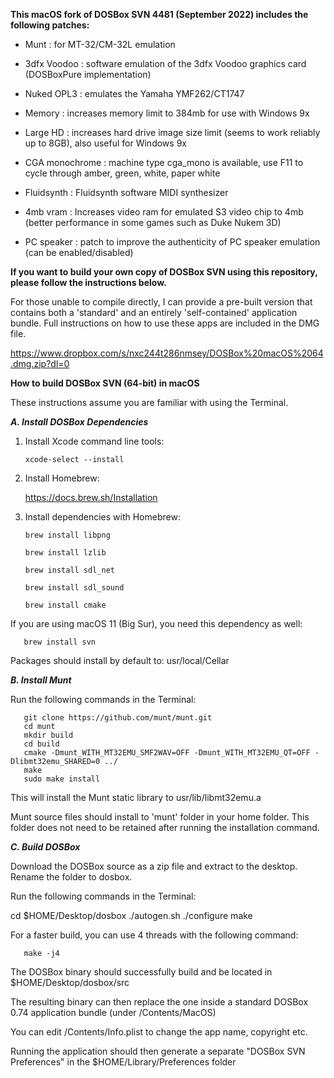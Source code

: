 **This macOS fork of DOSBox SVN 4481 (September 2022) includes the following patches:**

- Munt : for MT-32/CM-32L emulation

- 3dfx Voodoo : software emulation of the 3dfx Voodoo graphics card (DOSBoxPure implementation)

- Nuked OPL3 : emulates the Yamaha YMF262/CT1747

- Memory : increases memory limit to 384mb for use with Windows 9x

- Large HD : increases hard drive image size limit (seems to work reliably up to 8GB), also useful for Windows 9x

- CGA monochrome : machine type cga_mono is available, use F11 to cycle through amber, green, white, paper white

- Fluidsynth : Fluidsynth software MIDI synthesizer

- 4mb vram : Increases video ram for emulated S3 video chip to 4mb (better performance in some games such as Duke Nukem 3D) 

- PC speaker : patch to improve the authenticity of PC speaker emulation (can be enabled/disabled)


**If you want to build your own copy of DOSBox SVN using this repository, please follow the instructions below.**

For those unable to compile directly, I can provide a pre-built version that contains both a 'standard' and an entirely 'self-contained' application bundle. Full instructions on how to use these apps are included in the DMG file.

https://www.dropbox.com/s/nxc244t286nmsey/DOSBox%20macOS%2064.dmg.zip?dl=0


**How to build DOSBox SVN (64-bit) in macOS**

These instructions assume you are familiar with using the Terminal.

_**A. Install DOSBox Dependencies**_

1. Install Xcode command line tools:

       xcode-select --install

2. Install Homebrew:

   https://docs.brew.sh/Installation

3. Install dependencies with Homebrew:

       brew install libpng

       brew install lzlib

       brew install sdl_net

       brew install sdl_sound
       
       brew install cmake

If you are using macOS 11 (Big Sur), you need this dependency as well:    

       brew install svn

Packages should install by default to: usr/local/Cellar

_**B. Install Munt**_

Run the following commands in the Terminal:

       git clone https://github.com/munt/munt.git
       cd munt
       mkdir build
       cd build
       cmake -Dmunt_WITH_MT32EMU_SMF2WAV=OFF -Dmunt_WITH_MT32EMU_QT=OFF -Dlibmt32emu_SHARED=0 ../
       make
       sudo make install

This will install the Munt static library to usr/lib/libmt32emu.a

Munt source files should install to 'munt' folder in your home folder. This folder does not need to be retained after running the installation command.

_**C. Build DOSBox**_

Download the DOSBox source as a zip file and extract to the desktop. Rename the folder to dosbox.

Run the following commands in the Terminal:

   cd $HOME/Desktop/dosbox
   ./autogen.sh
   ./configure
   make

For a faster build, you can use 4 threads with the following command:

       make -j4

The DOSBox binary should successfully build and be located in $HOME/Desktop/dosbox/src

The resulting binary can then replace the one inside a standard DOSBox 0.74 application bundle (under /Contents/MacOS)

You can edit /Contents/Info.plist to change the app name, copyright etc.

Running the application should then generate a separate "DOSBox SVN Preferences" in the $HOME/Library/Preferences folder
